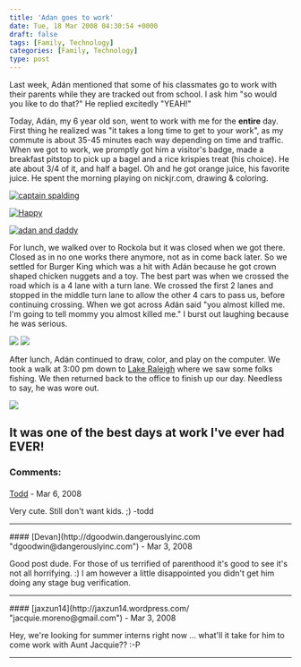 ```yaml
---
title: 'Adan goes to work'
date: Tue, 18 Mar 2008 04:30:54 +0000
draft: false
tags: [Family, Technology]
categories: [Family, Technology]
type: post
---
```


Last week, Adán mentioned that some of his classmates go to work with their parents while they are tracked out from school. I ask him "so would you like to do that?" He replied excitedly "YEAH!"

Today, Adán, my 6 year old son, went to work with me for the **entire** day. First thing he realized was "it takes a long time to get to your work", as my commute is about 35-45 minutes each way depending on time and traffic. When we got to work, we promptly got him a visitor's badge, made a breakfast pitstop to pick up a bagel and a rice krispies treat (his choice). He ate about 3/4 of it, and half a bagel. Oh and he got orange juice, his favorite juice. He spent the morning playing on nickjr.com, drawing & coloring.

[![captain spalding](http://familiarodriguez.smugmug.com/photos/267184377_FSynv-S.jpg)](http://familiarodriguez.smugmug.com/gallery/4536590_2giHT#267184377)

[![Happy](http://familiarodriguez.smugmug.com/photos/267184396_VzjWF-S.jpg)](http://familiarodriguez.smugmug.com/gallery/4536590_2giHT#267184396)

[![adan and daddy](http://familiarodriguez.smugmug.com/photos/267184413_wN7ff-S.jpg)](http://familiarodriguez.smugmug.com/gallery/4536590_2giHT#267184413)

For lunch, we walked over to Rockola but it was closed when we got there. Closed as in no one works there anymore, not as in come back later. So we settled for Burger King which was a hit with Adán because he got crown shaped chicken nuggets and a toy. The best part was when we crossed the road which is a 4 lane with a turn lane. We crossed the first 2 lanes and stopped in the middle turn lane to allow the other 4 cars to pass us, before continuing crossing. When we got across Adán said "you almost killed me. I'm going to tell mommy you almost killed me." I burst out laughing because he was serious.

![](http://www.vegatransports.com.au/AustralianStarwars/bobafett1.jpg) ![](http://familiarodriguez.smugmug.com/photos/267184437_UENZ2-M.jpg)

After lunch, Adán continued to draw, color, and play on the computer. We took a walk at 3:00 pm down to [Lake Raleigh](http://maps.google.com/maps?f=q&hl=en&geocode=&q=1801+varsity+drive+raleigh,+nc&sll=35.966635,-78.511276&sspn=0.011566,0.022659&ie=UTF8&ll=35.765266,-78.679469&spn=0.011596,0.022659&t=h&z=16&iwloc=addr) where we saw some folks fishing. We then returned back to the office to finish up our day. Needless to say, he was wore out.

[![](http://familiarodriguez.smugmug.com/photos/267184480_jSFn5-S.jpg)](http://familiarodriguez.smugmug.com/gallery/4536590_2giHT#267184480)

It was one of the best days at work I've ever had EVER!
---
### Comments:
#### 
[Todd](http://www.dma.org/cgi-bin/cgiwrap/tw/toddblog "taw@pobox.com") - <time datetime="2008-03-29 16:19:14">Mar 6, 2008</time>

Very cute. Still don't want kids. ;) -todd
<hr />
#### 
[Devan](http://dgoodwin.dangerouslyinc.com "dgoodwin@dangerouslyinc.com") - <time datetime="2008-03-19 07:57:53">Mar 3, 2008</time>

Good post dude. For those of us terrified of parenthood it's good to see it's not all horrifying. :) I am however a little disappointed you didn't get him doing any stage bug verification.
<hr />
#### 
[jaxzun14](http://jaxzun14.wordpress.com/ "jacquie.moreno@gmail.com") - <time datetime="2008-03-19 17:11:16">Mar 3, 2008</time>

Hey, we're looking for summer interns right now ... what'll it take for him to come work with Aunt Jacquie?? :-P
<hr />
